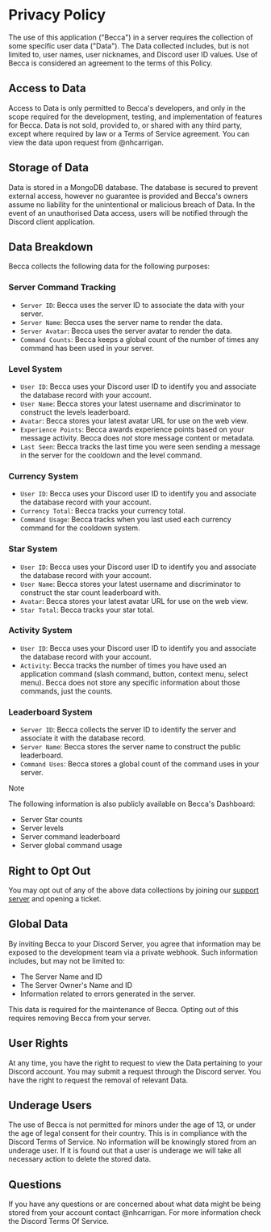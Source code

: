 # Privacy Policy

The use of this application ("Becca") in a server requires the collection of some specific user data ("Data"). The Data collected includes, but is not limited to, user names, user nicknames, and Discord user ID values. Use of Becca is considered an agreement to the terms of this Policy.

## Access to Data

Access to Data is only permitted to Becca's developers, and only in the scope required for the development, testing, and implementation of features for Becca. Data is not sold, provided to, or shared with any third party, except where required by law or a Terms of Service agreement. You can view the data upon request from @nhcarrigan.

## Storage of Data

Data is stored in a MongoDB database. The database is secured to prevent external access, however no guarantee is provided and Becca's owners assume no liability for the unintentional or malicious breach of Data. In the event of an unauthorised Data access, users will be notified through the Discord client application.

## Data Breakdown

Becca collects the following data for the following purposes:

### Server Command Tracking

- `Server ID`: Becca uses the server ID to associate the data with your server.
- `Server Name`: Becca uses the server name to render the data.
- `Server Avatar`: Becca uses the server avatar to render the data.
- `Command Counts`: Becca keeps a global count of the number of times any command has been used in your server.

### Level System

- `User ID`: Becca uses your Discord user ID to identify you and associate the database record with your account.
- `User Name`: Becca stores your latest username and discriminator to construct the levels leaderboard.
- `Avatar`: Becca stores your latest avatar URL for use on the web view.
- `Experience Points`: Becca awards experience points based on your message activity. Becca does _not_ store message content or metadata.
- `Last Seen`: Becca tracks the last time you were seen sending a message in the server for the cooldown and the level command.

### Currency System

- `User ID`: Becca uses your Discord user ID to identify you and associate the database record with your account.
- `Currency Total`: Becca tracks your currency total.
- `Command Usage`: Becca tracks when you last used each currency command for the cooldown system.

### Star System

- `User ID`: Becca uses your Discord user ID to identify you and associate the database record with your account.
- `User Name`: Becca stores your latest username and discriminator to construct the star count leaderboard with.
- `Avatar`: Becca stores your latest avatar URL for use on the web view.
- `Star Total`: Becca tracks your star total.

### Activity System

- `User ID`: Becca uses your Discord user ID to identify you and associate the database record with your account.
- `Activity`: Becca tracks the number of times you have used an application command (slash command, button, context menu, select menu). Becca does not store any specific information about those commands, just the counts.

### Leaderboard System

- `Server ID`: Becca collects the server ID to identify the server and associate it with the database record.
- `Server Name`: Becca stores the server name to construct the public leaderboard.
- `Command Uses`: Becca stores a global count of the command uses in your server.

> [!NOTE]
> The following information is also publicly available on Becca's Dashboard:
>
> - Server Star counts
> - Server levels
> - Server command leaderboard
> - Server global command usage

## Right to Opt Out

You may opt out of any of the above data collections by joining our [support server](https://chat.nhcarrigan.com) and opening a ticket.

## Global Data

By inviting Becca to your Discord Server, you agree that information may be exposed to the development team via a private webhook. Such information includes, but may not be limited to:

- The Server Name and ID
- The Server Owner's Name and ID
- Information related to errors generated in the server.

This data is required for the maintenance of Becca. Opting out of this requires removing Becca from your server.

## User Rights

At any time, you have the right to request to view the Data pertaining to your Discord account. You may submit a request through the Discord server. You have the right to request the removal of relevant Data.

## Underage Users

The use of Becca is not permitted for minors under the age of 13, or under the age of legal consent for their country. This is in compliance with the Discord Terms of Service. No information will be knowingly stored from an underage user. If it is found out that a user is underage we will take all necessary action to delete the stored data.

## Questions

If you have any questions or are concerned about what data might be being stored from your account contact @nhcarrigan. For more information check the Discord Terms Of Service.
